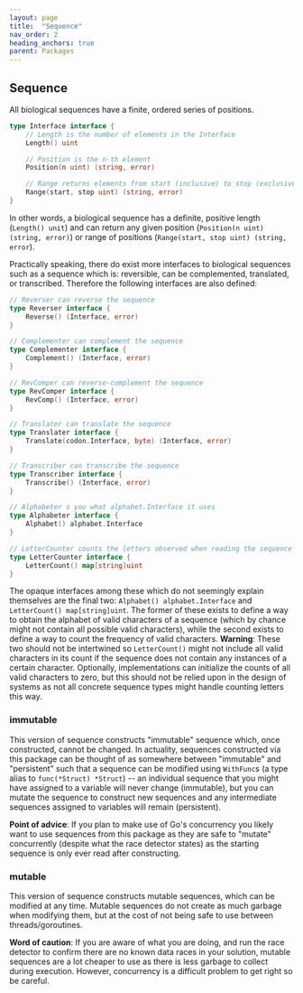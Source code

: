 ```yaml
---
layout: page
title:  "Sequence"
nav_order: 2
heading_anchors: true
parent: Packages
---
```


## Sequence

All biological sequences have a finite, ordered series of positions.

```go
type Interface interface {
	// Length is the number of elements in the Interface
	Length() uint

	// Position is the n-th element
	Position(n uint) (string, error)

	// Range returns elements from start (inclusive) to stop (exclusive)
	Range(start, stop uint) (string, error)
}
```

In other words, a biological sequence has a definite, positive length (`Length() unit`) and can return any given position (`Position(n uint) (string, error)`) or range of positions (`Range(start, stop uint) (string, error`).

Practically speaking, there do exist more interfaces to biological sequences such as a sequence which is: reversible, can be complemented, translated, or transcribed.
Therefore the following interfaces are also defined:

```go
// Reverser can reverse the sequence
type Reverser interface {
	Reverse() (Interface, error)
}

// Complementer can complement the sequence
type Complementer interface {
	Complement() (Interface, error)
}

// RevComper can reverse-complement the sequence
type RevComper interface {
	RevComp() (Interface, error)
}

// Translater can translate the sequence
type Translater interface {
	Translate(codon.Interface, byte) (Interface, error)
}

// Transcriber can transcribe the sequence
type Transcriber interface {
	Transcribe() (Interface, error)
}

// Alphabeter s you what alphabet.Interface it uses
type Alphabeter interface {
	Alphabet() alphabet.Interface
}

// LetterCounter counts the letters observed when reading the sequence
type LetterCounter interface {
	LetterCount() map[string]uint
}
```

The opaque interfaces among these which do not seemingly explain themselves are the final two: `Alphabet() alphabet.Interface` and `LetterCount() map[string]uint`.
The former of these exists to define a way to obtain the alphabet of valid characters of a sequence (which by chance might not contain all possible valid characters), while the second exists to define a way to count the frequency of valid characters.
**Warning**: These two should not be intertwined so `LetterCount()` might not include all valid characters in its count if the sequence does not contain any instances of a certain character.
Optionally, implementations can initialize the counts of all valid characters to zero, but this should not be relied upon in the design of systems as not all concrete sequence types might handle counting letters this way.

### immutable

This version of sequence constructs "immutable" sequence which, once constructed, cannot be changed.
In actuality, sequences constructed via this package can be thought of as somewhere between "immutable" and "persistent" such that a sequence can be modified using `WithFunc`s (a type alias to `func(*Struct) *Struct`) -- an individual sequence that you might have assigned to a variable will never change (immutable), but you can mutate the sequence to construct new sequences and any intermediate sequences assigned to variables will remain (persistent).

**Point of advice**: If you plan to make use of Go's concurrency you likely want to use sequences from this package as they are safe to "mutate" concurrently (despite what the race detector states) as the starting sequence is only ever read after constructing.

### mutable

This version of sequence constructs mutable sequences, which can be modified at any time.
Mutable sequences do not create as much garbage when modifying them, but at the cost of not being safe to use between threads/goroutines.

**Word of caution**: If you are aware of what you are doing, and run the race detector to confirm there are no known data races in your solution, mutable sequences are a lot cheaper to use as there is less garbage to collect during execution.
However, concurrency is a difficult problem to get right so be careful.
